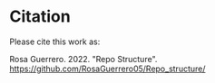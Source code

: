 # Citation

Please cite this work as:

Rosa Guerrero. 2022. "Repo Structure". https://github.com/RosaGuerrero05/Repo_structure/
